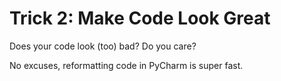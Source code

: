 # Trick 2: Make Code Look Great
Does your code look (too) bad? Do you care?

No excuses, reformatting code in PyCharm is super fast.